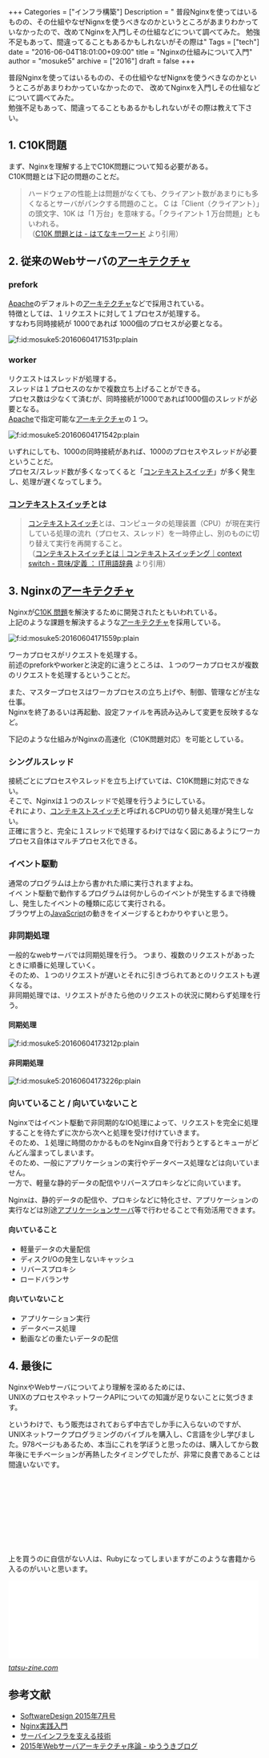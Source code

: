 +++
Categories = ["インフラ構築"]
Description = " 普段Nginxを使ってはいるものの、その仕組やなぜNignxを使うべきなのかというところがあまりわかっていなかったので、改めてNginxを入門しその仕組などについて調べてみた。 勉強不足もあって、間違ってることもあるかもしれないがその際は"
Tags = ["tech"]
date = "2016-06-04T18:01:00+09:00"
title = "Nginxの仕組みについて入門"
author = "mosuke5"
archive = ["2016"]
draft = false
+++

<body>
<p>普段Nginxを使ってはいるものの、その仕組やなぜNignxを使うべきなのかというところがあまりわかっていなかったので、
改めてNginxを入門しその仕組などについて調べてみた。<br>
勉強不足もあって、間違ってることもあるかもしれないがその際は教えて下さい。</p>

<h2>1. C10K問題</h2>

<p>まず、Nginxを理解する上でC10K問題について知る必要がある。<br>
C10K問題とは下記の問題のことだ。</p>

<blockquote><p>ハードウェアの性能上は問題がなくても、クライアント数があまりにも多くなるとサーバがパンクする問題のこと。
C は「Client（クライアント）」の頭文字、10K は「1 万台」を意味する。「クライアント 1 万台問題」ともいわれる。<br>
（<a href="http://d.hatena.ne.jp/keyword/C10K%20%CC%E4%C2%EA">C10K 問題とは - はてなキーワード</a> より引用）</p></blockquote>

<h2>2. 従来のWebサーバの<a class="keyword" href="http://d.hatena.ne.jp/keyword/%A5%A2%A1%BC%A5%AD%A5%C6%A5%AF%A5%C1%A5%E3">アーキテクチャ</a>
</h2>

<h3>prefork</h3>

<p><a class="keyword" href="http://d.hatena.ne.jp/keyword/Apache">Apache</a>のデフォルトの<a class="keyword" href="http://d.hatena.ne.jp/keyword/%A5%A2%A1%BC%A5%AD%A5%C6%A5%AF%A5%C1%A5%E3">アーキテクチャ</a>などで採用されている。<br>
特徴としては、１リクエストに対して１プロセスが処理する。<br>
すなわち同時接続が 1000であれば 1000個のプロセスが必要となる。</p>

<p><span itemscope itemtype="http://schema.org/Photograph"><img src="https://cdn-ak.f.st-hatena.com/images/fotolife/m/mosuke5/20160604/20160604171531.png" alt="f:id:mosuke5:20160604171531p:plain" title="f:id:mosuke5:20160604171531p:plain" class="hatena-fotolife" itemprop="image"></span></p>

<h3>worker</h3>

<p>リクエストはスレッドが処理する。<br>
スレッドは１プロセスのなかで複数立ち上げることができる。<br>
プロセス数は少なくて済むが、同時接続が1000であれば1000個のスレッドが必要となる。<br>
<a class="keyword" href="http://d.hatena.ne.jp/keyword/Apache">Apache</a>で指定可能な<a class="keyword" href="http://d.hatena.ne.jp/keyword/%A5%A2%A1%BC%A5%AD%A5%C6%A5%AF%A5%C1%A5%E3">アーキテクチャ</a>の１つ。</p>

<p><span itemscope itemtype="http://schema.org/Photograph"><img src="https://cdn-ak.f.st-hatena.com/images/fotolife/m/mosuke5/20160604/20160604171542.png" alt="f:id:mosuke5:20160604171542p:plain" title="f:id:mosuke5:20160604171542p:plain" class="hatena-fotolife" itemprop="image"></span></p>

<p>いずれにしても、1000の同時接続があれば、1000のプロセスやスレッドが必要ということだ。<br>
プロセス/スレッド数が多くなってくると「<a class="keyword" href="http://d.hatena.ne.jp/keyword/%A5%B3%A5%F3%A5%C6%A5%AD%A5%B9%A5%C8%A5%B9%A5%A4%A5%C3%A5%C1">コンテキストスイッチ</a>」が多く発生し、処理が遅くなってしまう。</p>

<h3>
<a class="keyword" href="http://d.hatena.ne.jp/keyword/%A5%B3%A5%F3%A5%C6%A5%AD%A5%B9%A5%C8%A5%B9%A5%A4%A5%C3%A5%C1">コンテキストスイッチ</a>とは</h3>

<blockquote><p><a class="keyword" href="http://d.hatena.ne.jp/keyword/%A5%B3%A5%F3%A5%C6%A5%AD%A5%B9%A5%C8%A5%B9%A5%A4%A5%C3%A5%C1">コンテキストスイッチ</a>とは、コンピュータの処理装置（CPU）が現在実行している処理の流れ（プロセス、スレッド）を一時停止し、別のものに切り替えて実行を再開すること。<br>
（<a href="http://e-words.jp/w/%E3%82%B3%E3%83%B3%E3%83%86%E3%82%AD%E3%82%B9%E3%83%88%E3%82%B9%E3%82%A4%E3%83%83%E3%83%81.html">コンテキストスイッチとは｜コンテキストスイッチング｜context switch - 意味/定義 ： IT用語辞典</a> より引用）</p></blockquote>

<h2>3. Nginxの<a class="keyword" href="http://d.hatena.ne.jp/keyword/%A5%A2%A1%BC%A5%AD%A5%C6%A5%AF%A5%C1%A5%E3">アーキテクチャ</a>
</h2>

<p>Nginxが<a class="keyword" href="http://d.hatena.ne.jp/keyword/C10K%20%CC%E4%C2%EA">C10K 問題</a>を解決するために開発されたともいわれている。<br>
上記のような課題を解決するような<a class="keyword" href="http://d.hatena.ne.jp/keyword/%A5%A2%A1%BC%A5%AD%A5%C6%A5%AF%A5%C1%A5%E3">アーキテクチャ</a>を採用している。</p>

<p><span itemscope itemtype="http://schema.org/Photograph"><img src="https://cdn-ak.f.st-hatena.com/images/fotolife/m/mosuke5/20160604/20160604171559.png" alt="f:id:mosuke5:20160604171559p:plain" title="f:id:mosuke5:20160604171559p:plain" class="hatena-fotolife" itemprop="image"></span></p>

<p>ワーカプロセスがリクエストを処理する。<br>
前述のpreforkやworkerと決定的に違うところは、１つのワーカプロセスが複数のリクエストを処理するということだ。</p>

<p>また、マスタープロセスはワーカプロセスの立ち上げや、制御、管理などが主な仕事。<br>
Nginxを終了あるいは再起動、設定ファイルを再読み込みして変更を反映するなど。</p>

<p>下記のような仕組みがNginxの高速化（C10K問題対応）を可能としている。</p>

<h3>シングルスレッド</h3>

<p>接続ごとにプロセスやスレッドを立ち上げていては、C10K問題に対応できない。<br>
そこで、Nginxは１つのスレッドで処理を行うようにしている。<br>
それにより、<a class="keyword" href="http://d.hatena.ne.jp/keyword/%A5%B3%A5%F3%A5%C6%A5%AD%A5%B9%A5%C8%A5%B9%A5%A4%A5%C3%A5%C1">コンテキストスイッチ</a>と呼ばれるCPUの切り替え処理が発生しない。<br>
正確に言うと、完全に１スレッドで処理するわけではなく図にあるようにワーカプロセス自体はマルチプロセス化できる。</p>

<h3>イベント駆動</h3>

<p>通常のプログラムは上から書かれた順に実行されますよね。<br>
イベ ント駆動で動作するプログラムは何かしらのイベントが発生するまで待機し、発生したイベントの種類に応じて実行される。<br>
ブラウザ上の<a class="keyword" href="http://d.hatena.ne.jp/keyword/JavaScript">JavaScript</a>の動きをイメージするとわかりやすいと思う。</p>

<h3>非同期処理</h3>

<p>一般的なwebサーバでは同期処理を行う。
つまり、複数のリクエストがあったときに順番に処理していく。<br>
そのため、１つのリクエストが遅いとそれに引きづられてあとのリクエストも遅くなる。<br>
非同期処理では、リクエストがきたら他のリクエストの状況に関わらず処理を行う。</p>

<h4>同期処理</h4>

<p><span itemscope itemtype="http://schema.org/Photograph"><img src="https://cdn-ak.f.st-hatena.com/images/fotolife/m/mosuke5/20160604/20160604173212.png" alt="f:id:mosuke5:20160604173212p:plain" title="f:id:mosuke5:20160604173212p:plain" class="hatena-fotolife" itemprop="image"></span></p>

<h4>非同期処理</h4>

<p><span itemscope itemtype="http://schema.org/Photograph"><img src="https://cdn-ak.f.st-hatena.com/images/fotolife/m/mosuke5/20160604/20160604173226.png" alt="f:id:mosuke5:20160604173226p:plain" title="f:id:mosuke5:20160604173226p:plain" class="hatena-fotolife" itemprop="image"></span></p>

<h3>向いていること / 向いていないこと</h3>

<p>Nginxではイベント駆動で非同期的なIO処理によって、リクエストを完全に処理することを待たずに次から次へと処理を受け付けていきます。<br>
そのため、１処理に時間のかかるものをNginx自身で行おうとするとキューがどんどん溜まってしまいます。<br>
そのため、一般にアプリケーションの実行やデータベース処理などは向いていません。<br>
一方で、軽量な静的データの配信やリバースプロキシなどに向いています。</p>

<p>Nginxは、静的データの配信や、プロキシなどに特化させ、アプリケーションの実行などは別途<a class="keyword" href="http://d.hatena.ne.jp/keyword/%A5%A2%A5%D7%A5%EA%A5%B1%A1%BC%A5%B7%A5%E7%A5%F3%A5%B5%A1%BC%A5%D0">アプリケーションサーバ</a>等で行わせることで有効活用できます。</p>

<h4>向いていること</h4>

<ul>
<li>軽量データの大量配信</li>
<li>ディスクI/Oの発生しないキャッシュ</li>
<li>リバースプロキシ</li>
<li>ロードバランサ</li>
</ul>


<h4>向いていないこと</h4>

<ul>
<li>アプリケーション実行</li>
<li>データベース処理</li>
<li>動画などの重たいデータの配信</li>
</ul>


<h2>4. 最後に</h2>

<p>NginxやWebサーバについてより理解を深めるためには、<br>
UNIXのプロセスやネットワークAPIについての知識が足りないことに気づきます。</p>

<p>というわけで、もう販売はされておらず中古でしか手に入らないのですが、UNIXネットワークプログラミングのバイブルを購入し、C言語を少し学びました。978ページもあるため、本当にこれを学ぼうと思ったのは、購入してから数年後にモチベーションが再熱したタイミングでしたが、非常に良書であることは間違いないです。</p>

<p></p>
<div class="iframely-embed"><div class="iframely-responsive" style="height: 140px; padding-bottom: 0;"><a href="https://www.amazon.co.jp/UNIX%25E3%2583%258D%25E3%2583%2583%25E3%2583%2588%25E3%2583%25AF%25E3%2583%25BC%25E3%2582%25AF%25E3%2583%2597%25E3%2583%25AD%25E3%2582%25B0%25E3%2583%25A9%25E3%2583%259F%25E3%2583%25B3%25E3%2582%25B0%25E3%2580%2588Vol-1%25E3%2580%2589%25E3%2583%258D%25E3%2583%2583%25E3%2583%2588%25E3%2583%25AF%25E3%2583%25BC%25E3%2582%25AFAPI-%25E3%2582%25BD%25E3%2582%25B1%25E3%2583%2583%25E3%2583%2588%25E3%2581%25A8XTI-W-%25E3%2583%25AA%25E3%2583%2581%25E3%2583%25A3%25E3%2583%25BC%25E3%2583%2589-%25E3%2582%25B9%25E3%2583%2586%25E3%2582%25A3%25E3%2583%25BC%25E3%2583%25B4%25E3%2583%25B3%25E3%2582%25B9/dp/4894712059" data-iframely-url="//cdn.iframe.ly/QgsGBrg?iframe=card-small"></a></div></div><script async src="//cdn.iframe.ly/embed.js" charset="utf-8"></script>

<p>上を買うのに自信がない人は、Rubyになってしまいますがこのような書籍から入るのがいいと思います。</p>

<p><iframe src="//hatenablog-parts.com/embed?url=http%3A%2F%2Ftatsu-zine.com%2Fbooks%2Fnaruhounix" title="なるほどUnixプロセス ― Rubyで学ぶUnixの基礎" class="embed-card embed-webcard" scrolling="no" frameborder="0" style="display: block; width: 100%; height: 155px; max-width: 500px; margin: 10px 0px;"></iframe><cite class="hatena-citation"><a href="http://tatsu-zine.com/books/naruhounix">tatsu-zine.com</a></cite></p>

<h2>参考文献</h2>

<ul>
<li><a href="https://amzn.to/2JF5ddL">SoftwareDesign 2015年7月号</a></li>
<li><a href="https://amzn.to/3dRHJQH">Nginx実践入門</a></li>
<li><a href="https://amzn.to/2x167yG">サーバインフラを支える技術</a></li>
<li><a href="http://blog.yuuk.io/entry/2015-webserver-architecture">2015年Webサーバアーキテクチャ序論 - ゆううきブログ</a></li>
</ul>

</body>
